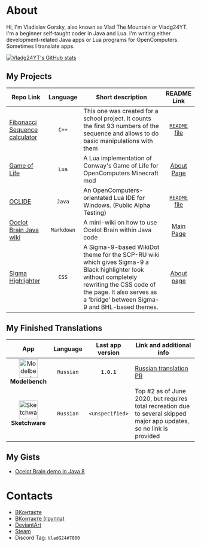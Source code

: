 # About

Hi, I'm Vladislav Gorsky, also known as Vlad The Mountain or Vladg24YT. I'm a beginner self-taught coder in Java and Lua. I'm writing either development-related Java apps or Lua programs for OpenComputers. Sometimes I translate apps.

[![Vladg24YT's GitHub stats](https://github-readme-stats.vercel.app/api?username=Vladg24YT&include_all_commits=true&show_icons=true&theme=gruvbox)](https://github.com/anuraghazra/github-readme-stats)

## My Projects

| Repo Link | Language | Short description | README Link |
| --- | :----: | --- | :---: |
| [Fibonacci Sequence calculator](https://github.com/Vladg24YT/Fibonacci-Sequence-calculator) | `C++` | This one was created for a school project. It counts the first 93 numbers of the sequence and allows to do basic manipulations with them | [`README` file](https://github.com/Vladg24YT/Fibonacci-Sequence-calculator/blob/master/README.md) |
| [Game of Life](https://github.com/Vladg24YT/Game-Of-Life) | `Lua` | A Lua implementation of Conway's Game of Life for OpenComputers Minecraft mod | [About Page](https://vladg24yt.github.io/Game-Of-Life) |
| [OCLIDE](https://github.com/Vladg24YT/Oclide) | `Java` | An OpenComputers-orientated Lua IDE for Windows. (Public Alpha Testing) | [`README` file](https://github.com/Vladg24YT/OCLIDE/blob/master/README.md) |
| [Ocelot Brain Java wiki](https://github.com/Vladg24YT/Ocelot-Java-Wiki) | `Markdown` | A mini-wiki on how to use Ocelot Brain within Java code | [Main Page](https://vladg24yt.github.io/Ocelot-Java-Wiki/en/index) |
| [Sigma Highlighter](https://github.com/Vladg24YT/Sigma-Highlighter) | `CSS` | A Sigma-9-based WikiDot theme for the SCP-RU wiki which gives Sigma-9 a Black highlighter look without completely rewriting the CSS code of the page. It also serves as a 'bridge' between Sigma-9 and BHL-based themes. | [About page](https://vladg24yt.github.io/Sigma-Highlighter) |

## My Finished Translations

| App | Language | Last app version | Link and additional info |
| :---: | :----: | :---: | --- |
| <img align="center" alt="Modelbench" src="https://raw.githubusercontent.com/Nimikita/Modelbench/master/options/windows/icons/icon.ico" width="50" height="50"><b>Modelbench</b> | `Russian` | **`1.0.1`** | [Russian translation PR](https://github.com/Nimikita/Modelbench/pull/1)
| <img align="center" alt="Sketchware" src="https://raw.githubusercontent.com/sketchware/sketchware.github.io/master/img/logo.png" width="50" height="50"><b>Sketchware</b> | `Russian` | `<unspecified>` | Top #2 as of June 2020, but requires total recreation due to several skipped major app updates, so no link is provided |

## My Gists
* [Ocelot Brain demo in Java 8](https://gist.github.com/Vladg24YT/dcbb1ed68658122f21e8edcf32f0db6d)

# Contacts

- [ВКонтакте](https://vk.com/vladg24yt)
- [ВКонтакте (группа)](https://vk.com/ru_vtm_app)
- [DeviantArt](https://www.deviantart.com/vladg24yt)
- [Steam](https://steamcommunity.com/id/vladg24yt)
- Discord Tag: `VladG24#7800`
